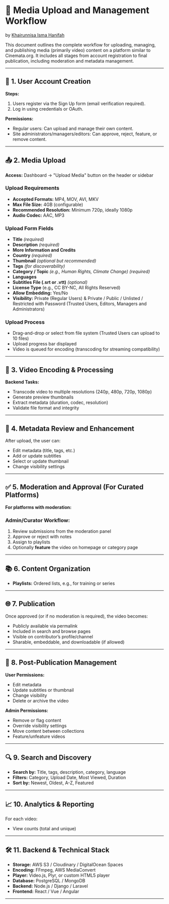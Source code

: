 # 📄 Media Upload and Management Workflow

by [Khairunnisa Isma Hanifah](https://github.com/KhairunnisaIsma)

This document outlines the complete workflow for uploading, managing, and publishing media (primarily video) content on a platform similar to Cinemata.org. It includes all stages from account registration to final publication, including moderation and metadata management.

---

## 🧾 1. User Account Creation

**Steps:**
1. Users register via the Sign Up form (email verification required).
2. Log in using credentials or OAuth.

**Permissions:**
- Regular users: Can upload and manage their own content.
- Site administrators/managers/editors: Can approve, reject, feature, or remove content.

---

## 📤 2. Media Upload

**Access:** Dashboard → "Upload Media" button on the header or sidebar

### Upload Requirements
- **Accepted Formats:** MP4, MOV, AVI, MKV
- **Max File Size:** 4GB (configurable)
- **Recommended Resolution:** Minimum 720p, ideally 1080p
- **Audio Codec:** AAC, MP3

### Upload Form Fields
- **Title** *(required)*
- **Description** *(required)*
- **More Information and Credits**
- **Country** *(required)*
- **Thumbnail** *(optional but recommended)*
- **Tags** *(for discoverability)*
- **Category / Topic** *(e.g., Human Rights, Climate Change)* *(required)*
- **Languages**
- **Subtitles File (.srt or .vtt)** *(optional)*
- **License Type** (e.g., CC BY-NC, All Rights Reserved)
- **Allow Embedding:** Yes/No
- **Visibility:** Private (Regular Users) & Private / Public / Unlisted / Restricted with Password (Trusted Users, Editors, Managers and Administrators)

### Upload Process
- Drag-and-drop or select from file system (Trusted Users can upload to 10 files)
- Upload progress bar displayed
- Video is queued for encoding (transcoding for streaming compatibility)

---

## 🧪 3. Video Encoding & Processing

**Backend Tasks:**
- Transcode video to multiple resolutions (240p, 480p, 720p, 1080p)
- Generate preview thumbnails
- Extract metadata (duration, codec, resolution)
- Validate file format and integrity

---

## 📝 4. Metadata Review and Enhancement

After upload, the user can:
- Edit metadata (title, tags, etc.)
- Add or update subtitles
- Select or update thumbnail
- Change visibility settings

---

## ✅ 5. Moderation and Approval (For Curated Platforms)

**For platforms with moderation:**

### Admin/Curator Workflow:
1. Review submissions from the moderation panel
2. Approve or reject with notes
3. Assign to playlists
4. Optionally **feature** the video on homepage or category page

---

## 📚 6. Content Organization

- **Playlists:** Ordered lists, e.g., for training or series

---

## 🌐 7. Publication

Once approved (or if no moderation is required), the video becomes:
- Publicly available via permalink
- Included in search and browse pages
- Visible on contributor’s profile/channel
- Sharable, embeddable, and downloadable (if allowed)

---

## 🔧 8. Post-Publication Management

**User Permissions:**
- Edit metadata
- Update subtitles or thumbnail
- Change visibility
- Delete or archive the video

**Admin Permissions:**
- Remove or flag content
- Override visibility settings
- Move content between collections
- Feature/unfeature videos

---

## 🔍 9. Search and Discovery

- **Search by:** Title, tags, description, category, language
- **Filters:** Category, Upload Date, Most Viewed, Duration
- **Sort by:** Newest, Oldest, A-Z, Featured

---

## 📈 10. Analytics & Reporting

For each video:
- View counts (total and unique)

---

## 🛠️ 11. Backend & Technical Stack 

- **Storage:** AWS S3 / Cloudinary / DigitalOcean Spaces
- **Encoding:** FFmpeg, AWS MediaConvert
- **Player:** Video.js, Plyr, or custom HTML5 player
- **Database:** PostgreSQL / MongoDB
- **Backend:** Node.js / Django / Laravel
- **Frontend:** React / Vue / Angular

---
